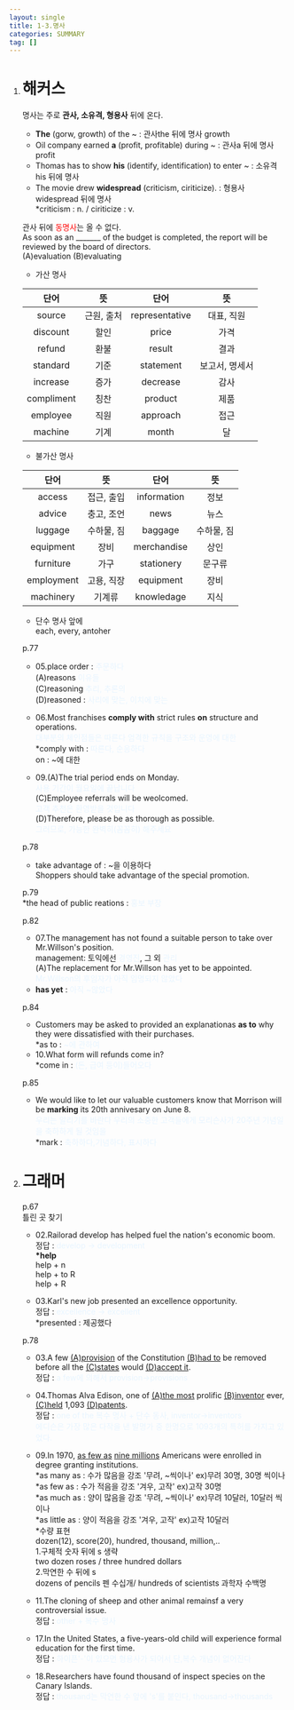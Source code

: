 ```yaml
---
layout: single
title: 1-3.명사
categories: SUMMARY
tag: []
---
```


1. # 해커스
   명사는 주로 __관사, 소유격, 형용사__ 뒤에 온다.

   - __The__ (gorw, growth) of the ~ : 관사the 뒤에 명사 growth   
   - Oil company earned __a__ (profit, profitable) during ~ : 관사a 뒤에 명사 profit   
   - Thomas has to show __his__ (identify, identification) to enter ~ : 소유격 his 뒤에 명사   
   - The movie drew __widespread__ (criticism, ciriticize). : 형용사 widespread 뒤에 명사   
   *criticism : n. / ciriticize : v.   

   관사 뒤에 <span style="color:red">동명사</span>는 올 수 없다.   
   As soon as an _______ of the budget is completed, the report will be reviewed by the board of directors.   
   (A)evaluation (B)evaluating

   - 가산 명사   
   
   |    단어    |    뜻     |    단어    |        뜻      | 
   |:----------:|:---------:|:---------:|:--------------:|
   |   source  | 근원, 출처 |representative|   대표, 직원 | 
   | discount  |    할인    |     price    |      가격    |
   |  refund   |    환불    |     result   |      결과    |
   | standard  |    기준    |   statement  |보고서, 명세서 |
   | increase  |    증가    |   decrease   |      감사    |
   |compliment |    칭찬    |    product   |      제품    |
   |  employee |    직원    |    approach  |      접근    |
   |  machine  |    기계    |      month   |       달     |
   
   - 불가산 명사

   |    단어    |    뜻     |    단어     |        뜻      | 
   |:----------:|:---------:|:----------:|:--------------:|
   |   access   | 접근, 출입 |information |      정보      | 
   |   advice   | 충고, 조언 |    news    |      뉴스      |
   |   luggage  | 수하물, 짐 |  baggage   |  수하물, 짐    |
   |  equipment |    장비    |merchandise |      상인     |
   |  furniture |    가구    | stationery |     문구류    |
   | employment | 고용, 직장 | equipment  |      장비     |
   | machinery  |   기계류   |knowledage  |      지식     |

   - 단수 명사 앞에   
   each, every, antoher   

   p.77   
   - 05.place order : <span style="color:#E8F5FF">주문하다</span>   
   (A)reasons <span style="color:#E8F5FF">이유들</span>   
   (C)reasoning <span style="color:#E8F5FF">추리, 추론의</span>   
   (D)reasoned : <span style="color:#E8F5FF">사리에 맞는, 이치에 맞는</span>   

   - 06.Most franchises __comply with__ strict rules __on__ structure and operations.   
   <span style="color:#E8F5FF">대부분의 체인점들은 따른다 엄격한 규칙을 구조와 운영에 대한</span>   
   *comply with : <span style="color:#E8F5FF">따른다, 순응하다</span>   
   on : ~에 대한   

   - 09.(A)The trial period ends on Monday.   
   <span style="color:#E8F5FF">사용 기간이 월요일에 끝납니다</span>   
   (C)Employee referrals will be weolcomed.   
   <span style="color:#E8F5FF">고객 추천은 환영받을 것입니다</span>   
   (D)Therefore, please be as thorough as possible.   
   <span style="color:#E8F5FF">그러므로, 가능한 완벽히(꼼꼼히) 해주세요</span>   

   p.78   
   - take advantage of : <span style="color:#E 8F5FF">~을 이용하다</span>   
   Shoppers should take advantage of the special promotion.   

   p.79   
   *the head of public reations : <span style="color:#E8F5FF">홍보 부장</span>   

   p.82   
   - 07.The management has not found a suitable person to take over Mr.Willson's position.   
   management: 토익에선 <span style="color:#E8F5FF">경영진</span>, 그 외 <span style="color:#E8F5FF">관리</span>   
   (A)The replacement for Mr.Willson has yet to be appointed.   
   <span style="color:#E8F5FF">Mr.Willson의 후임자가 아직 임명되지 않았다</span>   
   * __has yet__ : <span style="color:#E8F5FF">아직 ~않았다</span>   

   p.84   
   - Customers may be asked to provided an explanationas __as to__ why they were dissatisfied with their purchases.   
   *as to : <span style="color:#E8F5FF">~에 관하여</span>   
   - 10.What form will refunds come in?   
   *come in : <span style="color:#E8F5FF">(돈, 급여 등이)들어오다</span>   

   p.85   
   - We would like to let our valuable customers know that Morrison will be __marking__ its 20th annivesary on June 8.   
   <span style="color:#E8F5FF">우리는 알리기를 바란다 우리의 소중한 고객들에게 모리슨사가 20주년 기념일을 축하하게 될 것임을</span>   
   *mark : <span style="color:#E8F5FF">축하하다,기념하다, 표시하다</span>

1. # 그래머
   p.67   
   틀린 곳 찾기   
   - 02.Railorad develop has helped fuel the nation's economic boom.   
   정답 : <span style="color:#E8F5FF">develop → development</span>   
   __*help__   
   help + n   
   help + to R   
   help + R   

   - 03.Karl's new job presented an excellence opportunity.   
   정답 : <span style="color:#E8F5FF">excellence → excellent</span>   
   *presented : 제공했다   

   p.78   
   - 03.A few <u>(A)provision</u> of the Constitution <u>(B)had to</u> be removed before all the <u>(C)states</u> would <u>(D)accept it</u>.   
   정답 : <span style="color:#E8F5FF">a few에 의해서 provision→provisions</span>   

   - 04.Thomas Alva Edison, one of <u>(A)the most</u> prolific <u>(B)inventor</u> ever, <u>(C)held</u> 1,093 <u>(D)patents</u>.   
   정답 : <span style="color:#E8F5FF">one of the 복수 명사 + 단수 동사, inventor→inventors</span>   
   <span style="color:#E8F5FF">에디슨은 가장 많은 다작을 낸 발명가 중 한명으로 1093개의 특허를 가지고 있었다.</span>   

   - 09.In 1970, <u>as few as</u> <u>nine millions</u> Americans were enrolled in degree granting institutions.   
   *as many as : 수가 많음을 강조 '무려, ~씩이나' ex)무려 30명, 30명 씩이나   
   *as few as : 수가 적음을 강조 '겨우, 고작' ex)고작 30명   
   *as much as : 양이 많음을 강조 '무려, ~씩이나' ex)무려 10달러, 10달러 씩이나   
   *as little as : 양이 적음을 강조 '겨우, 고작' ex)고작 10달러   
   *수량 표현   
   dozen(12), score(20), hundred, thousand, million,..   
   1.구체적 숫자 뒤에 s 생략   
   two dozen roses / three hundred dollars    
   2.막연한 수 뒤에 s   
   dozens of pencils 펜 수십개/ hundreds of scientists 과학자 수백명   

   - 11.The cloning of sheep and other animal remainsf a very controversial issue.   
   정답 : <span style="color:#E8F5FF">other + 복수 명사</span>   

   - 17.In the United States, a five-years-old child will experience formal education for the first time.   
   정답 : <span style="color:#E8F5FF">하이픈'-'이 있으면 형용사가 되어서 단,복수 개념이 없어진다</span>   

   - 18.Researchers have found thousand of inspect species on the Canary Islands.   
   정답 : <span style="color:#E8F5FF">thousand는 막연한 수 앞에 's'를 붙인다, thousand→thousands</span>

